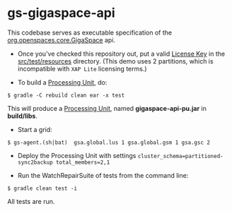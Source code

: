 gs-gigaspace-api
====================

This codebase serves as executable specification of the [org.openspaces.core.GigaSpace](http://www.gigaspaces.com/docs/JavaDoc10.0/index.html) api.

+ Once you've checked this repository out, put a valid [License Key](http://docs.gigaspaces.com/xap100/license-key.html) in the [src/test/resources](https://github.com/jasonnerothin/gs-gigaspace-api/tree/master/src/test/resources) directory. (This demo uses 2 partitions, which is incompatible with ``XAP Lite`` licensing terms.)

+ To build a [Processing Unit](http://docs.gigaspaces.com/xap100/java-tutorial-part5.html), do:

`
	$ gradle -C rebuild clean ear -x test
`

This will produce a [Processing Unit](http://docs.gigaspaces.com/xap100/java-tutorial-part5.html), named **gigaspace-api-pu.jar**
in **build/libs**.

+ Start a grid:

`
    $ gs-agent.(sh|bat)  gsa.global.lus 1 gsa.global.gsm 1 gsa.gsc 2
`    

+ Deploy the Processing Unit with settings `cluster_schema=partitioned-sync2backup total_members=2,1` 

+ Run the WatchRepairSuite of tests from the command line: 

`
    $ gradle clean test -i
`    

All tests are run.